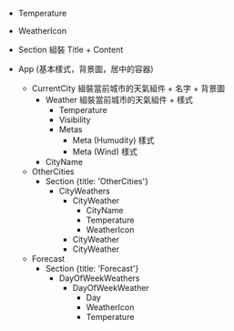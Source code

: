 - Temperature
- WeatherIcon
- Section 組裝 Title + Content

- App (基本樣式，背景圖，居中的容器)
  - CurrentCity 組裝當前城市的天氣組件 + 名字 + 背景圖
    - Weather 組裝當前城市的天氣組件 + 樣式
      - Temperature
      - Visibility
      - Metas
        - Meta (Humudity) 樣式
        - Meta (Wind) 樣式
    - CityName
  - OtherCities
    - Section {title: 'OtherCities'}
      - CityWeathers
        - CityWeather
          - CityName
          - Temperature
          - WeatherIcon
        - CityWeather
        - CityWeather
  - Forecast
    - Section {title: 'Forecast'}
      - DayOfWeekWeathers
        - DayOfWeekWeather
          - Day
          - WeatherIcon
          - Temperature
